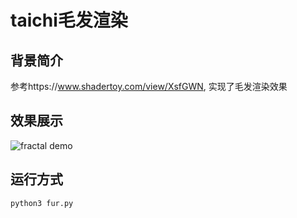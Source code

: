 # taichi毛发渲染

## 背景简介
参考https://www.shadertoy.com/view/XsfGWN, 实现了毛发渲染效果

## 效果展示
![fractal demo](./data/video.gif)

## 运行方式
`python3 fur.py`
